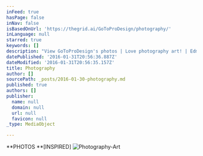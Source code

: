 ```yaml
---
inFeed: true
hasPage: false
inNav: false
isBasedOnUrl: 'https://thegrid.ai/GoToProDesign/photography/'
inLanguage: null
starred: true
keywords: []
description: "View GoToProDesign's photos | Love photography art! | Edmonton, Alberta commission photography and productions by Ry"
datePublished: '2016-01-31T20:56:36.887Z'
dateModified: '2016-01-31T20:56:35.157Z'
title: Photography
author: []
sourcePath: _posts/2016-01-30-photography.md
published: true
authors: []
publisher:
  name: null
  domain: null
  url: null
  favicon: null
_type: MediaObject

---
```

**PHOTOS **\[INSPIRED\]
![Photography-Art](https://s3-us-west-2.amazonaws.com/the-grid-img/p/5b313f23a23bbf417bd2ade1750d25e5b15ed166.jpg)